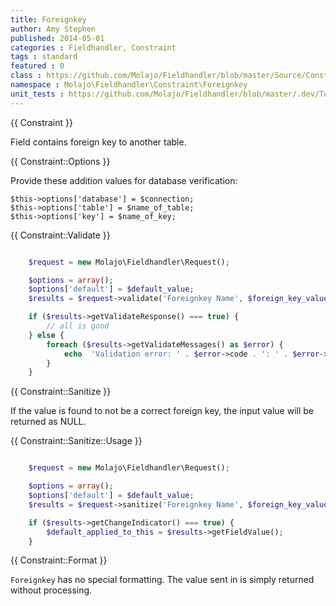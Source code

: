 ```yaml
---
title: Foreignkey
author: Amy Stephen
published: 2014-05-01
categories : Fieldhandler, Constraint
tags : standard
featured : 0
class : https://github.com/Molajo/Fieldhandler/blob/master/Source/Constraint/Foreignkey.php
namespace : Molajo\Fieldhandler\Constraint\Foreignkey
unit_tests : https://github.com/Molajo/Fieldhandler/blob/master/.dev/Tests/ForeignkeyTest.php
---
```


{{ Constraint }}

Field contains foreign key to another table.

{{ Constraint::Options }}

Provide these addition values for database verification:

    $this->options['database'] = $connection;
    $this->options['table'] = $name_of_table;
    $this->options['key'] = $name_of_key;

{{ Constraint::Validate }}

```php

    $request = new Molajo\Fieldhandler\Request();

    $options = array();
    $options['default'] = $default_value;
    $results = $request->validate('Foreignkey Name', $foreign_key_value, 'Foreignkey', $options);

    if ($results->getValidateResponse() === true) {
        // all is good
    } else {
        foreach ($results->getValidateMessages() as $error) {
            echo  'Validation error: ' . $error->code . ': ' . $error->message . '\n';
        }
    }

```

{{ Constraint::Sanitize }}

If the value is found to not be a correct foreign key, the input value will be returned as NULL.

{{ Constraint::Sanitize::Usage }}

```php

    $request = new Molajo\Fieldhandler\Request();

    $options = array();
    $options['default'] = $default_value;
    $results = $request->sanitize('Foreignkey Name', $foreign_key_value, 'Foreignkey', $options);

    if ($results->getChangeIndicator() === true) {
        $default_applied_to_this = $results->getFieldValue();
    }

```

{{ Constraint::Format }}

`Foreignkey` has no special formatting. The value sent in is simply returned without processing.
